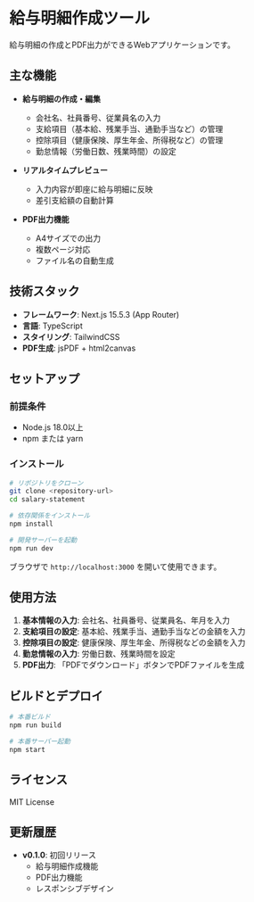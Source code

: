 # 給与明細作成ツール

給与明細の作成とPDF出力ができるWebアプリケーションです。

## 主な機能

- **給与明細の作成・編集**
  - 会社名、社員番号、従業員名の入力
  - 支給項目（基本給、残業手当、通勤手当など）の管理
  - 控除項目（健康保険、厚生年金、所得税など）の管理
  - 勤怠情報（労働日数、残業時間）の設定

- **リアルタイムプレビュー**
  - 入力内容が即座に給与明細に反映
  - 差引支給額の自動計算

- **PDF出力機能**
  - A4サイズでの出力
  - 複数ページ対応
  - ファイル名の自動生成

## 技術スタック

- **フレームワーク**: Next.js 15.5.3 (App Router)
- **言語**: TypeScript
- **スタイリング**: TailwindCSS
- **PDF生成**: jsPDF + html2canvas

## セットアップ

### 前提条件
- Node.js 18.0以上
- npm または yarn

### インストール

```bash
# リポジトリをクローン
git clone <repository-url>
cd salary-statement

# 依存関係をインストール
npm install

# 開発サーバーを起動
npm run dev
```

ブラウザで `http://localhost:3000` を開いて使用できます。

## 使用方法

1. **基本情報の入力**: 会社名、社員番号、従業員名、年月を入力
2. **支給項目の設定**: 基本給、残業手当、通勤手当などの金額を入力
3. **控除項目の設定**: 健康保険、厚生年金、所得税などの金額を入力
4. **勤怠情報の入力**: 労働日数、残業時間を設定
5. **PDF出力**: 「PDFでダウンロード」ボタンでPDFファイルを生成

## ビルドとデプロイ

```bash
# 本番ビルド
npm run build

# 本番サーバー起動
npm start
```

## ライセンス

MIT License

## 更新履歴

- **v0.1.0**: 初回リリース
  - 給与明細作成機能
  - PDF出力機能
  - レスポンシブデザイン
